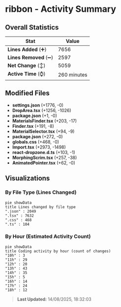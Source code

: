 # ribbon - Activity Summary 

## Overall Statistics

| Stat                   | Value                                                             |
| ---------------------- | ----------------------------------------------------------------- |
| **Lines Added** (➕)   | 7656                                          |
| **Lines Removed** (➖) | 2597                                        |
| **Net Change** (↕)    | 5059                |
| **Active Time** (⌚)   | 260 minutes |


## Modified Files
- **settings.json** (+1776, -0)
- **DropArea.tsx** (+1256, -1026)
- **package.json** (+1, -0)
- **MaterialsFinder.tsx** (+203, -17)
- **Finder.tsx** (+191, -8)
- **MaterialSelector.tsx** (+94, -9)
- **package.json** (+272, -0)
- **globals.css** (+468, -0)
- **Import.tsx** (+2973, -1498)
- **react-dropzone.d.ts** (+103, -1)
- **MorphingScrim.tsx** (+257, -38)
- **AnimatedPointer.tsx** (+62, -0)

## Visualizations

### By File Type (Lines Changed)

```mermaid
pie showData
title Lines changed by file type
".json" : 2049
".tsx" : 7632
".css" : 468
".ts" : 104
```

### By Hour (Estimated Activity Count)

```mermaid
pie showData
title Coding activity by hour (count of changes)
"10h" : 3
"11h" : 29
"12h" : 20
"13h" : 43
"14h" : 35
"15h" : 5
"16h" : 14
"17h" : 24
"18h" : 12
```


> **Last Updated:** 14/08/2025, 18:32:03